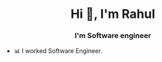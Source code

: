 <h1 align="center">Hi 👋, I'm Rahul</h1>
<h3 align="center">I'm Software engineer</h3>

- 📊 I worked Software Engineer.
